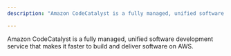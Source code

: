 ```yaml
---
description: "Amazon CodeCatalyst is a fully managed, unified software development service that makes it faster to build and deliver software on AWS."

---
```

Amazon CodeCatalyst is a fully managed, unified software development service that makes it faster to build and deliver software on AWS.
